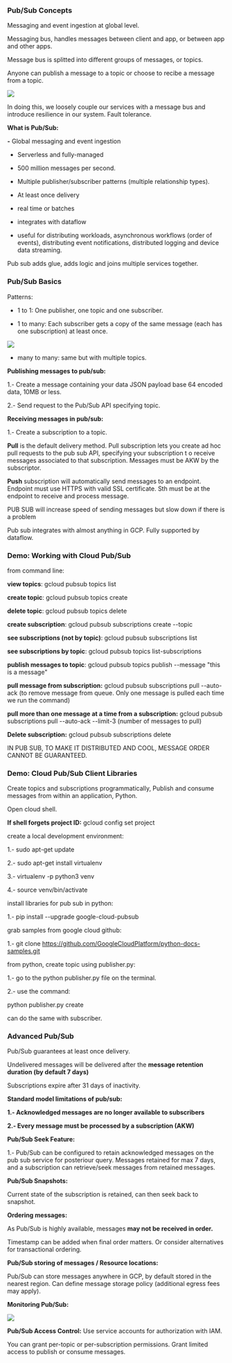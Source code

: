 ### Pub/Sub Concepts

Messaging and event ingestion at global level.

Messaging bus, handles messages between client and app, or between app and other apps.

Message bus is splitted into different groups of messages, or topics.

Anyone can publish a message to a topic or choose to recibe a message from a topic.

![](file:///tmp/lu826213pg2.tmp/lu826213pz3_tmp_29fb77ae.png)  
  

In doing this, we loosely couple our services with a message bus and introduce resilience in our system. Fault tolerance.

**What is Pub/Sub:**

**-** Global messaging and event ingestion

- Serverless and fully-managed

- 500 million messages per second.

- Multiple publisher/subscriber patterns (multiple relationship types).

- At least once delivery

- real time or batches

- integrates with dataflow

- useful for distributing workloads, asynchronous workflows (order of events), distributing event notifications, distributed logging and device data streaming.

  
  

Pub sub adds glue, adds logic and joins multiple services together.

### Pub/Sub Basics

Patterns:

- 1 to 1: One publisher, one topic and one subscriber.

- 1 to many: Each subscriber gets a copy of the same message (each has one subscription) at least once.

![](file:///tmp/lu826213pg2.tmp/lu826213pz3_tmp_764a2027.png)

  
  

  
  

  
  

  
  

  
  

  
  

  
  

  
  

  
  

  
  

- many to many: same but with multiple topics.

  
  

**Publishing messages to pub/sub:**

1.- Create a message containing your data JSON payload base 64 encoded data, 10MB or less.

2.- Send request to the Pub/Sub API specifying topic.

  
  

**Receiving messages in pub/sub:**

1.- Create a subscription to a topic.

**Pull** is the default delivery method. Pull subscription lets you create ad hoc pull requests to the pub sub API, specifying your subscription t o receive messages associated to that subscription. Messages must be AKW by the subscriptor.

**Push** subscription will automatically send messages to an endpoint. Endpoint must use HTTPS with valid SSL certificate. Sth must be at the endpoint to receive and process message.

PUB SUB will increase speed of sending messages but slow down if there is a problem

Pub sub integrates with almost anything in GCP. Fully supported by dataflow.

### Demo: Working with Cloud Pub/Sub

from command line:

**view topics**: gcloud pubsub topics list

**create topic**: gcloud pubsub topics create <TopicName>

**delete topic**: gcloud pubsub topics delete <TopicName>

**create subscription**: gcloud pubsub subscriptions create --topic <TopicName> <SubscriptionName>

**see subscriptions (not by topic)**: gcloud pubsub subscriptions list

**see subscriptions by topic**: gcloud pubsub topics list-subscriptions <TopicName>

**publish messages to topic**: gcloud pubsub topics publish <TopicName> --message "this is a message"

**pull message from subscription:** gcloud pubsub subscriptions pull <SubscriptionName> --auto-ack (to remove message from queue. Only one message is pulled each time we run the command)

**pull more than one message at a time from a subscription:** gcloud pubsub subscriptions pull <SubscriptionName> --auto-ack --limit-3 (number of messages to pull)

**Delete subscription:** gcloud pubsub subscriptions delete <SubscriptionName>

IN PUB SUB, TO MAKE IT DISTRIBUTED AND COOL, MESSAGE ORDER CANNOT BE GUARANTEED.

  
  

### Demo: Cloud Pub/Sub Client Libraries

Create topics and subscriptions programmatically, Publish and consume messages from within an application, Python.

Open cloud shell.

**If shell forgets project ID:** gcloud config set project <ProjectName>

create a local development environment:

1.- sudo apt-get update

2.- sudo apt-get install virtualenv

3.- virtualenv -p python3 venv

4.- source venv/bin/activate

  
  

install libraries for pub sub in python:

1.- pip install --upgrade google-cloud-pubsub

  
  

  
  

grab samples from google cloud github:

1.- git clone https://github.com/GoogleCloudPlatform/python-docs-samples.git

  
  

from python, create topic using publisher.py:

1.- go to the python publisher.py file on the terminal.

2.- use the command:

python publisher.py <GCPProjectName> create <TopicName>

can do the same with subscriber.

  
  

### Advanced Pub/Sub

Pub/Sub guarantees at least once delivery.

Undelivered messages will be delivered after the **message retention duration (by default 7 days)**

Subscriptions expire after 31 days of inactivity.

**Standard model limitations of pub/sub:**

**1.- Acknowledged messages are no longer available to subscribers**

**2.- Every message must be processed by a subscription (AKW)**

  
  

**Pub/Sub Seek Feature:**

1.- Pub/Sub can be configured to retain acknowledged messages on the pub sub service for posteriour query. Messages retained for max 7 days, and a subscription can retrieve/seek messages from retained messages.

  
  

**Pub/Sub Snapshots:**

Current state of the subscription is retained, can then seek back to snapshot.

  
  

**Ordering messages:**

As Pub/Sub is highly available, messages **may not be received in order.**

Timestamp can be added when final order matters. Or consider alternatives for transactional ordering.

**Pub/Sub storing of messages / Resource locations:**

Pub/Sub can store messages anywhere in GCP, by default stored in the nearest region. Can define message storage policy (additional egress fees may apply).

**Monitoring Pub/Sub:**

![](file:///tmp/lu826213pg2.tmp/lu826213pz3_tmp_fb4a7b84.png)

**Pub/Sub Access Control:** Use service accounts for authorization with IAM.

You can grant per-topic or per-subscription permissions. Grant limited access to publish or consume messages.